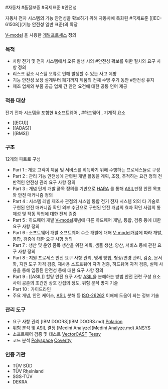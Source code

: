 #자동차 #품질보증 #국제표준 #안전성

자동차 전자 시스템의 기능 안전성을 확보하기 위해 자동차에 특화된 #국제표준
[[IEC-61508]](기능 안전성 일반 표준)의 확장

[V-model](V-model.md) 을 사용한 [개발프로세스](개발프로세스.md) 정의
### 목적
- 차량 전기 및 전자 시스템에서 오류 발생 시의  #안전성 확보를 위한 절차와 요구 사항 정의
- 리스크 감소
	시스템 오류로 인해 발생할 수 있는 사고 예방
- 기능 안전성 보장
	설계부터 폐기까지 제품의 전체 수명 주기 동안 #안전성 유지
- 제조 업체와 부품 공급 업체 간 안전 요건에 대한 공통 언어 제공

### 적용 대상
전기 전자 시스템을 포함한 #소프트웨어 , #하드웨어 ,  기계적 요소
- [[ECU]]
- [[ADAS]]
- [[BMS]]

### 구조
12개의 파트로 구성
- Part 1 : 개요
	고객이 제품 및 서비스를 획득하기 위해 수행하는 프로세스들로 구성
- Part 2 : 관리
	기능 안전성에 관련된 개별 활동을 계획, 조정, 추적하는 요건 정의
	전반적인 안전성 관리 요구 사항 정의
- Part 3 : 개념 단계
	개발 품목 정의를 기반으로 [HARA](HARA.md) 를 통해 [ASIL](ASIL.md)판정
	안전 목표와 안전 매커니즘 정의
- Part 4 : 시스템 레벨
	제조사 관점의 시스템 통합
	전기 전자 시스템  외의 타 기술로 구현된 안전 매커니즘 확인
	외부 수단으로 구현된 안전 개념의 효과 확인
	사람의 통제성 및 작동 작업에 대한 전제 검증
- Part 5 : 하드웨어 개발
	 [V-model](V-model.md)개념에 따른 하드웨어 개발, 통합, 검증 등에 대한 요구 사항 정의
- Part 6 : 소프트웨어 개발
	 소프트웨어 수준 개발에 대해 [V-model](V-model.md)개념에 따라 개발, 통합, 검증에 대한 요구 사항 정의
- Part 7 : 생산 및  운영
	 품목 생산을 위한 계획, 샘플 생산, 양산, 서비스 등에 관한 요구 사항 정의
- Part 8 : 지원 프로세스
	 안전 요구 사항 관리, 명세 방법, 형상/변경 관리, 검증, 문서화, 지원 도구 자격 검증, 재사용 소프트웨어 자격 검증, 하드웨어 자격 검증, 실제 사용을 통해 입증된 안전성 등에 대한 요구 사항 정의
- Part 9 : [[ASIL]] 할당
	안전 요구 사항 [ASIL](ASIL.md)을 분해하는 방법
	안전 관련 구성 요소 사이 공존의 조건인 상호 간섭의 정도, 위험 분석 방지 기술
- Part 10 : 가이드라인
- 주요 개념, 안전 케이스, [ASIL](ASIL.md) 분해 등 [ISO-26262](ISO-26262.md) 이해에  도움이 되는 정보 기술

### 관리 도구
- 요구 사항 관리
	[IBM DOORS](IBM DOORS.md)
	[Polarion](Polarion.md)
- 위험 분석 및 ASIL 결정
	[Medini Analyze](Medini Analyze.md)
	[ANSYS](ANSYS.md)
- 소프트웨어 검증 및 테스트
	[VectorCAST](VectorCAST.md)
	[Tessy](Tessy.md)
- 코드 분석
	[Polyspace](Polyspace.md)
	[Coverity](Coverity.md)

### 인증 기관
- TÜV SÜD
- TÜV Rheinland
- SGS-TÜV
- DEKRA
